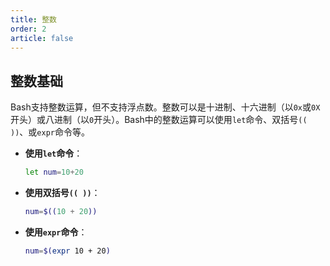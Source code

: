 ```yaml
---
title: 整数
order: 2
article: false
---
```


## 整数基础

Bash支持整数运算，但不支持浮点数。整数可以是十进制、十六进制（以`0x`或`0X`开头）或八进制（以`0`开头）。Bash中的整数运算可以使用`let`命令、双括号`(( ))`、或`expr`命令等。

- **使用`let`命令**：

  ```bash
  let num=10+20
  ```

- **使用双括号`(( ))`**：

  ```bash
  num=$((10 + 20))
  ```

- **使用`expr`命令**：

  ```bash
  num=$(expr 10 + 20)
  ```